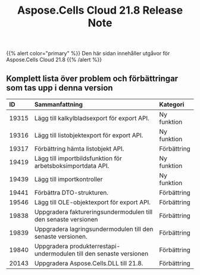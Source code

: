 ﻿---
title: Aspose.Cells Cloud 21.8 Release Note
second_title: Aspose.Cells Cloud Documen
type: docs
url: /sv/aspose-cells-cloud-21-8-release-notes/
description: Aspose.Cells Cloud stöder Excel för att skapa, konvertera, sammanfoga, dela, skydda, inre objektoperation och så vidare
weight: 14
---
{{% alert color="primary" %}} 
Den här sidan innehåller utgåvor för Aspose.Cells Cloud 21.8
{{% /alert %}} 
## **Komplett lista över problem och förbättringar som tas upp i denna version**
|**ID**|**Sammanfattning**|**Kategori**|
|:- |:- |:- |
|19315 |Lägg till kalkylbladsexport för export API.| Ny funktion|
|19316 |Lägg till listobjektexport för export API.| Ny funktion|
|19317 |Förbättring hämta listobjekt API.| Förbättring|
|19419 |Lägg till importbildsfunktion för arbetsboksimportdata API.| Ny funktion|
|19439 |Lägg till importkontroller| Ny funktion|
|19441 |Förbättra DTO-strukturen.| Förbättring|
|19546 |Lägg till OLE-objektexport för export API.| Förbättring|
|19838 |Uppgradera faktureringsundermodulen till den senaste versionen| Förbättring|
|19839 |Uppgradera lagringsundermodulen till den senaste versionen.| Förbättring|
|19840 |Uppgradera produkterrestapi-undermodulen till den senaste versionen| Förbättring|
|20143 |Uppgradera Aspose.Cells.DLL till 21.8.| Förbättring|

